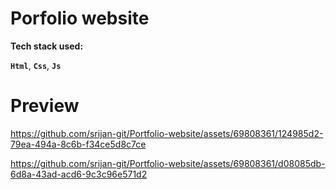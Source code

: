 # Porfolio website

**Tech stack used:**

**`Html`**, **`Css`**, **`Js`**

# Preview

https://github.com/srijan-git/Portfolio-website/assets/69808361/124985d2-79ea-494a-8c6b-f34ce5d8c7ce

https://github.com/srijan-git/Portfolio-website/assets/69808361/d08085db-6d8a-43ad-acd6-9c3c96e571d2
